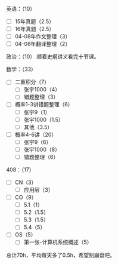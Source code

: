 
英语：（10）
- [ ] 15年真题（2.5）
- [ ] 16年真题（2.5）
- [ ] 04-08年作文整理（3）
- [ ] 04-08年翻译整理（2）

政治：（10）
顺着史纲讲义看完十节课。

数学：（33）
- [ ] 二重积分（7）
	- [ ] 张宇1000（4）
	- [ ] 错题整理（3）
- [ ] 概率1-3讲错题整理（6）
	- [ ] 张宇9（1）
	- [ ] 张宇1000（1.5）
	- [ ] 其他（3.5）
- [ ] 概率4-6讲（20）
	- [ ] 张宇9（6）
	- [ ] 张宇1000（8）
	- [ ] 错题整理（6）

408：（17）
- [ ] CN（3）
	- [ ] 应用层（3）
- [ ] CO（9）
	- [ ] 5.1（1）
	- [ ] 5.2（1.5）
	- [ ] 5.3（1.5）
	- [ ] 5.4（5）
- [ ] OS（5）
	- [ ] 第一张-计算机系统概述（5）

总计70h，平均每天多了0.5h，希望别崩盘吧。

